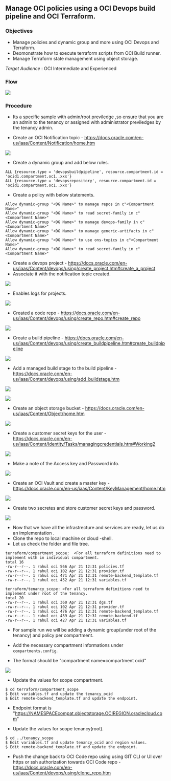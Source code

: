 Manage OCI policies using a OCI Devops build pipeline and OCI Terraform.
------

### Objectives

- Manage policies and dynamic group and more using OCI Devops and Terraform.
- Deomonstrate how to execute terraform scripts from OCI Build runner.
- Manage Terraform state management using object storage.


*Target Audience* : OCI Intermediate and Experienced 

###  Flow 

![](images/oci_devops_policies_dgs.drawio.png)

### Procedure

- Its a specific sample with admin/root previledge ,so ensure that you are an admin to the tenancy or assigned with administrator previledges by the tenancy admin.

- Create an OCI Notification topic - https://docs.oracle.com/en-us/iaas/Content/Notification/home.htm 

![](images/oci_topic.png)

- Create a dynamic group and add below rules.

```
ALL {resource.type = 'devopsbuildpipeline', resource.compartment.id = 'ocid1.compartment.oc1..xxx'}	
ALL {resource.type = 'devopsrepository', resource.compartment.id = 'ocid1.compartment.oc1..xxx'}

```

- Create a policy with below statements.


```
Allow dynamic-group "<DG Name>" to manage repos in c"<Compartment Name>"	
Allow dynamic-group "<DG Name>" to read secret-family in c"<Compartment Name>"	
Allow dynamic-group "<DG Name>" to manage devops-family in c"<Compartment Name>"	
Allow dynamic-group "<DG Name>" to manage generic-artifacts in c"<Compartment Name>"	
Allow dynamic-group "<DG Name>" to use ons-topics in c"<Compartment Name>"	
Allow dynamic-group "<DG Name>" to read secret-family in c"<Compartment Name>"
```

- Create a devops project - https://docs.oracle.com/en-us/iaas/Content/devops/using/create_project.htm#create_a_project 
- Associate it with the notification topic created.

![](images/oci_project.png)

- Enables logs for projects.

![](images/oci_logs.png)

- Created a code repo - https://docs.oracle.com/en-us/iaas/Content/devops/using/create_repo.htm#create_repo

![](images/oci_repo.png)

- Create a build pipeline - https://docs.oracle.com/en-us/iaas/Content/devops/using/create_buildpipeline.htm#create_buildpipeline


![](images/oci_buildpipeline.png)

- Add a managed build stage to the build pipeline - https://docs.oracle.com/en-us/iaas/Content/devops/using/add_buildstage.htm


![](images/oci_buildstage_1.png)

![](images/oci_buildstage_2.png)

- Create an object storage bucket - https://docs.oracle.com/en-us/iaas/Content/Object/home.htm

![](images/oci_objectstore.png)

- Create a customer secret keys for the user - https://docs.oracle.com/en-us/iaas/Content/Identity/Tasks/managingcredentials.htm#Working2


![](images/oci_user_1.png)

- Make a note of the Access key and Password info.

![](images/oci_user_2.png)


- Create an OCI Vault and create a master key - https://docs.oracle.com/en-us/iaas/Content/KeyManagement/home.htm

![](images/oci_vault_1.png)

- Create two secretes and store customer secret keys and password.

![](images/oci_vault_2.png)

- Now that we have all the infrastrecture and services are ready, let us do an implementation  . 
- Clone the repo to local machine or cloud -shell.
- Let us check the folder and file tree.


```
terraform/compartment_scope:  <For all terraform definitions need to implement with in individual compartment.
total 16
-rw-r--r--. 1 rahul oci 566 Apr 21 12:31 policies.tf
-rw-r--r--. 1 rahul oci 102 Apr 21 12:31 provider.tf
-rw-r--r--. 1 rahul oci 471 Apr 21 12:31 remote-backend_template.tf
-rw-r--r--. 1 rahul oci 452 Apr 21 12:31 variables.tf

terraform/tenancy_scope: <For all terraform definitions need to implement under root of the tenancy.
total 20
-rw-r--r--. 1 rahul oci 360 Apr 21 12:31 dgs.tf
-rw-r--r--. 1 rahul oci 102 Apr 21 12:31 provider.tf
-rw-r--r--. 1 rahul oci 476 Apr 21 12:31 remote-backend_template.tf
-rw-r--r--. 1 rahul oci 459 Apr 21 12:31 remote-backend.tf
-rw-r--r--. 1 rahul oci 427 Apr 21 12:31 variables.tf
```

- For sample run we will be adding a dynamic group(under root of the tenancy) and policy per compartment.

- Add the necessary compartment informations under `compartments.config`.
- The format should be "compartment name=compartment ocid" 

![](images/oci_compartment_ids.png)

- Update the values for scope compartment.

```
$ cd terraform/compartment_scope
$ Edit variables.tf and update the tenancy_ocid
$ Edit remote-backend_template.tf and update the endpoint.
```
- Endpoint format is "https://NAMESPACEcompat.objectstorage.OCIREGION.oraclecloud.com"

- Update the values for scope tenancy(root).

```
$ cd ../tenancy_scope 
$ Edit variables.tf and update tenancy_ocid and region values.
$ Edit remote-backend_template.tf and update the endpoint.
```

- Push the change back to OCI Code repo using using GIT CLI or UI over https or ssh authorization towards OCI Code repo  - https://docs.oracle.com/en-us/iaas/Content/devops/using/clone_repo.htm 

